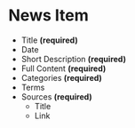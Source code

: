 # News Item

- Title **(required)**
- Date
- Short Description **(required)**
- Full Content **(required)**
- Categories **(required)**
- Terms
- Sources **(required)**
   - Title
   - Link
